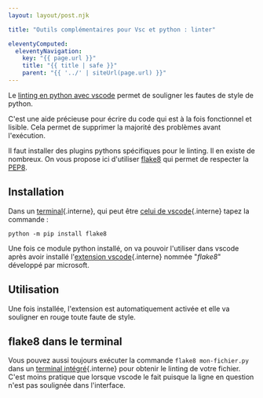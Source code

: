 ```yaml
---
layout: layout/post.njk

title: "Outils complémentaires pour Vsc et python : linter"

eleventyComputed:
  eleventyNavigation:
    key: "{{ page.url }}"
    title: "{{ title | safe }}"
    parent: "{{ '../' | siteUrl(page.url) }}"
---
```


<!-- début résumé -->

Le [linting en python avec vscode](https://code.visualstudio.com/docs/python/linting) permet de souligner les fautes de style de python.

C'est une aide précieuse pour écrire du code qui est à la fois fonctionnel et lisible. Cela permet de supprimer la majorité des problèmes avant l'exécution.

<!-- fin résumé -->

Il faut installer des plugins pythons spécifiques pour le linting. Il en existe de nombreux. On vous propose ici d'utiliser [flake8](https://flake8.pycqa.org/en/latest/) qui permet de respecter la [PEP8](https://www.python.org/dev/peps/pep-0008/).

## <span id="installation-flake8"></span> Installation

Dans un [terminal](../terminal){.interne}, qui peut être [celui de vscode](./vsc-terminal#terminal-intégré){.interne} tapez la commande :

```shell
python -m pip install flake8
```

Une fois ce module python installé, on va pouvoir l'utiliser dans vscode après avoir installé l'[extension vscode](/tutoriels/éditeur-vscode/prise-en-main#extensions){.interne} nommée "*flake8*" développé par microsoft.

## Utilisation

Une fois installée, l'extension est automatiquement activée et elle va souligner en rouge toute faute de  style.

## flake8 dans le terminal

Vous pouvez aussi toujours exécuter la commande `flake8 mon-fichier.py` dans un [terminal intégré](../vsc-terminal#terminal-intégré){.interne} pour obtenir le linting de votre fichier. C'est moins pratique que lorsque vscode le fait puisque la ligne en question n'est pas soulignée dans l'interface.
